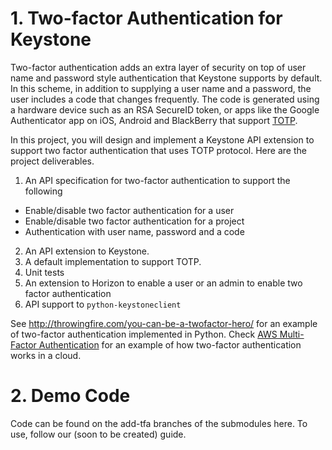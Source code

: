 # 1. Two-factor Authentication for Keystone

Two-factor authentication adds an extra layer of security on top of user name
and password style authentication that Keystone supports by default. In this
scheme, in addition to supplying a user name and a password,
the user includes a code that changes frequently. The code is generated using
 a hardware device such as an RSA SecureID token, or apps like the Google
 Authenticator app on iOS, Android and BlackBerry that support
[TOTP](http://tools.ietf.org/html/rfc6238).

In this project, you will design and implement a Keystone API extension to
support two factor authentication that uses TOTP protocol. Here
are the project deliverables.

1. An API specification for two-factor authentication to support the following
  * Enable/disable two factor authentication for a user
  * Enable/disable two factor authentication for a project
  * Authentication with user name, password and a code
2. An API extension to Keystone.
3. A default implementation to support TOTP.
3. Unit tests
4. An extension to Horizon to enable a user or an admin to enable two
factor authentication
4. API support to `python-keystoneclient`

See http://throwingfire.com/you-can-be-a-twofactor-hero/ for an
example of two-factor authentication implemented in Python. Check
[AWS Multi-Factor Authentication](http://aws.amazon.com/iam/details/mfa/) for an example of how two-factor authentication works in a cloud.

# 2. Demo Code
Code can be found on the add-tfa branches of the submodules here. To use, follow our (soon to be created) guide.


